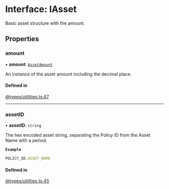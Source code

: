 # Interface: IAsset

Basic asset structure with the amount.

## Properties

### amount

• **amount**: [`AssetAmount`](../classes/AssetAmount.md)

An instance of the asset amount including the decimal place.

#### Defined in

[@types/utilities.ts:47](https://github.com/SundaeSwap-finance/sundae-sdk/blob/f054aa7/packages/core/src/@types/utilities.ts#L47)

___

### assetID

• **assetID**: `string`

The hex encoded asset string, separating the Policy ID from the Asset Name with a period.

**`Example`**

```ts
POLICY_ID.ASSET_NAME
```

#### Defined in

[@types/utilities.ts:45](https://github.com/SundaeSwap-finance/sundae-sdk/blob/f054aa7/packages/core/src/@types/utilities.ts#L45)
